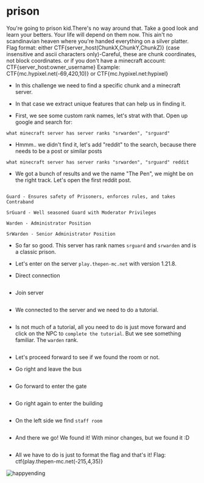 # prison

You're going to prison kid.There's no way around that. Take a good look and learn your betters. Your life will depend on them now. This ain't no scandinavian heaven where you're handed everything on a silver platter.
Flag format: either CTF{server_host(ChunkX,ChunkY,ChunkZ)} (case insensitive and ascii characters only)-Careful, these are chunk coordinates, not block coordinates. or if you don't have a minecraft account: CTF{server_host:owner_username}
Example: CTF{mc.hypixel.net(-69,420,10)} or CTF{mc.hypixel.net:hypixel}

- In this challenge we need to find a specific chunk and a minecraft server.
- In that case we extract unique features that can help us in finding it.

- First, we see some custom rank names, let's strat with that. Open up google and search for:

```
what minecraft server has server ranks "srwarden", "srguard"
```

- Hmmm.. we didn't find it, let's add "reddit" to the search, because there needs to be a post or similar posts

```
what minecraft server has server ranks "srwarden", "srguard" reddit
```

- We got a bunch of results and we the name "The Pen", we might be on the right track. Let's open the first reddit post.

![]()

```
Guard - Ensures safety of Prisoners, enforces rules, and takes Contraband

SrGuard - Well seasoned Guard with Moderator Privileges

Warden - Administrator Position

SrWarden - Senior Administrator Position
```

- So far so good. This server has rank names ``srguard`` and ``srwarden`` and is a classic prison.
- Let's enter on the server ``play.thepen-mc.net`` with version 1.21.8.

- Direct connection

![]()

- Join server

![]()

- We connected to the server and we need to do a tutorial.

![]()

- Is not much of a tutorial, all you need to do is just move forward and click on the NPC to ``complete the tutorial``. But we see something familiar. The ``warden`` rank.

![]()

- Let's proceed forward to see if we found the room or not.

- Go right and leave the bus

![]()

- Go forward to enter the gate

![]()

- Go right again to enter the building

![]()

- On the left side we find ``staff room``

![]()

- And there we go! We found it! With minor changes, but we found it :D

![]()

- All we have to do is just to format the flag and that's it! Flag: ctf{play.thepen-mc.net(-215,4,35)}

![happyending]()
